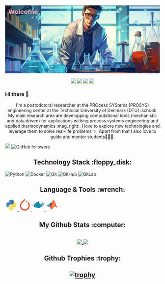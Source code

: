 </p align="center">
<img src="https://github.com/arnaou/arnaou/blob/main/images/banner.png" />

<p align="center">
 <img src="https://badges.pufler.dev/visits/arnaou/arnaou"/> 
<img src="https://badges.pufler.dev/years/arnaou"/>
<img src="https://badges.pufler.dev/repos/arnaou"/>
<img src="https://badges.pufler.dev/commits/monthly/arnaou"/>
</p>

### Hi there :wave:

</p>
<p align="center">
  I'm a postodctoral researcher at the PROcess SYStems (PROSYS) engineering center at the Technical University of Denmark (DTU) :school:. My main research area are developping computational tools (mechanistic and data driven) for applications withing process systems engineering and applied thermodynamics :mag_right:.
 I love to explore new technologies and leverage them to solve real-life problems ✨. Apart from that I also love to guide and mentor students👨🏻‍💻.
</p> 

<!--
**arnaou/arnaou** is a ✨ _special_ ✨ repository because its `README.md` (this file) appears on your GitHub profile.

Here are some ideas to get you started:

- 🔭 I’m currently working on ...
- 🌱 I’m currently learning ...
- 👯 I’m looking to collaborate on ...
- 🤔 I’m looking for help with ...
- 💬 Ask me about ...
- 📫 How to reach me: ...
- 😄 Pronouns: ...
- ⚡ Fun fact: ...
-->

![](https://komarev.com/ghpvc/?username=your-github-arnaou&abbreviated=true)
![GitHub followers](https://img.shields.io/github/followers/arnaou)



<!--
technology stack
-->
<h2 align="center">Technology Stack :floppy_disk: </h2>

![Python](https://img.shields.io/badge/-Python-black?style=flat-square&logo=Python)
![Docker](https://img.shields.io/badge/-Docker-black?style=flat-square&logo=docker)
![Git](https://img.shields.io/badge/-Git-black?style=flat-square&logo=git)
![GitHub](https://img.shields.io/badge/-GitHub-181717?style=flat-square&logo=github)
![GitLab](https://img.shields.io/badge/-GitLab-FCA121?style=flat-square&logo=gitlab)

<!--
languages
-->
<h2 align="center">Language & Tools :wrench: </h2>
<p align="left"> 
<a href="https://www.python.org" target="_blank"> <img src="https://github.com/devicons/devicon/blob/master/icons/python/python-original.svg" alt="python" width="40" height="40"/> </a> 
<a href="https://pytorch.org" target="_blank">  <img src="https://github.com/devicons/devicon/blob/master/icons/pytorch/pytorch-original.svg" alt="pytorch" width="40" height="40"/> </a> 
<a href="https://www.docker.com/" target="_blank">  <img src="https://github.com/devicons/devicon/blob/master/icons/docker/docker-original.svg" alt="docker" width="40" height="40"/> </a> 
<a href="https://www.mathworks.com/products/matlab.html" target="_blank">  <img src="https://github.com/devicons/devicon/blob/master/icons/matlab/matlab-original.svg" alt="docker" width="40" height="40"/> </a>  
</p>



<!--
Github stats
-->
<h2 align="center">
  My Github Stats :computer: </h2>
<h2 align="center">
<a href="https://github.com/anuraghazra/github-readme-stats">
  <img height=300 align="center" src="https://github-readme-stats.vercel.app/api?username=arnaou&show=reviews,discussions_started,discussions_answered,prs_merged,prs_merged_percentage&theme=radical&show_icons=true&rank_icon=github&card_width=300" />
</a>
<a href="https://github.com/anuraghazra/convoychat">
  <img height=300 align="center" src="https://github-readme-stats.vercel.app/api/top-langs?username=arnaou&llangs_count=8&card_width=300&theme=radical" />
</a>
</h2>


<!--
Github trophies
-->
<h2 align="center">Github Trophies :trophy: </h2>
<h2 align="center">
 
 [![trophy](https://github-profile-trophy.vercel.app/?username=arnaou&theme=radical)](https://github.com/ryo-ma/github-profile-trophy)
</h2>
